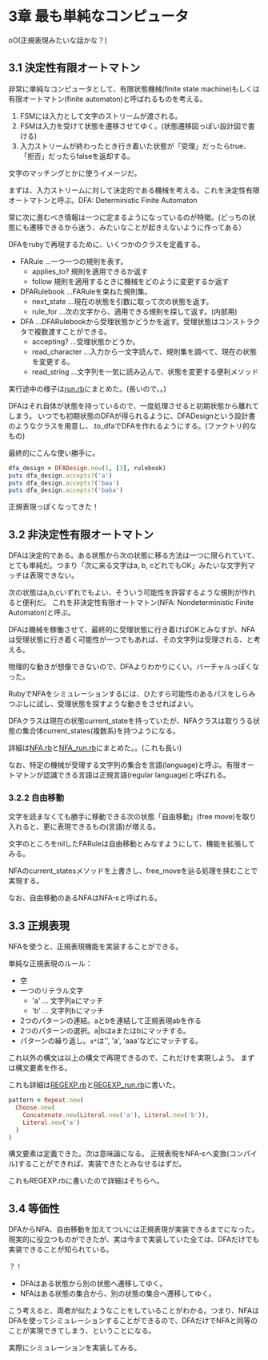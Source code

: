3章 最も単純なコンピュータ
=================================

oO(正規表現みたいな話かな？)

3.1 決定性有限オートマトン
---------------------------------

非常に単純なコンピュータとして、有限状態機械(finite state machine)もしくは有限オートマトン(finite automaton)と呼ばれるものを考える。

1. FSMには入力として文字のストリームが渡される。
2. FSMは入力を受けて状態を遷移させてゆく。(状態遷移図っぽい設計図で書ける)
3. 入力ストリームが終わったとき行き着いた状態が「受理」だったらtrue、「拒否」だったらfalseを返却する。

文字のマッチングとかに使うイメージだ。

まずは、入力ストリームに対して決定的である機械を考える。これを決定性有限オートマトンと呼ぶ。DFA: Deterministic Finite Automaton

常に次に進むべき情報は一つに定まるようになっているのが特徴。(どっちの状態にも遷移できるから迷う、みたいなことが起きえないように作ってある）

DFAをrubyで再現するために、いくつかのクラスを定義する。

- FARule ...一つ一つの規則を表す。
  - applies_to? 規則を適用できるか返す
  - follow 規則を適用するときに機械をどのように変更するか返す
- DFARulebook ...FARuleを束ねた規則集。
  - next_state ...現在の状態を引数に取って次の状態を返す。
  - rule_for ...次の文字から、適用できる規則を探して返す。(内部用)
- DFA ...DFARulebookから受理状態かどうかを返す。受理状態はコンストラクタで複数渡すことができる。
  - accepting? ...受理状態かどうか。
  - read_character ...入力から一文字読んで、規則集を調べて、現在の状態を変更する。
  - read_string ...文字列を一気に読み込んで、状態を変更する便利メソッド


実行途中の様子は[run.rb](run.rb)にまとめた。(長いので。。)


DFAはそれ自体が状態を持っているので、一度処理させると初期状態から離れてしまう。
いつでも初期状態のDFAが得られるように、DFADesignという設計書のようなクラスを用意し、.to_dfaでDFAを作れるようにする。(ファクトリ的なもの)

最終的にこんな使い勝手に。

```ruby
dfa_design = DFADesign.new(1, [3], rulebook)
puts dfa_design.accepts?('a')
puts dfa_design.accepts?('baa')
puts dfa_design.accepts?('baba')
```

正規表現っぽくなってきた！

3.2 非決定性有限オートマトン
---------------------------

DFAは決定的である。ある状態から次の状態に移る方法は一つに限られていて、とても単純だ。つまり「次に来る文字はa, b, cどれでもOK」みたいな文字列マッチは表現できない。

次の状態はa,b,cいずれでもよい、そういう可能性を許容するような規則が作れると便利だ。
これを非決定性有限オートマトン(NFA: Nondeterministic Finite Automaton)と呼ぶ。

DFAは機械を稼働させて、最終的に受理状態に行き着けばOKとみなすが、NFAは受理状態に行き着く可能性が一つでもあれば、その文字列は受理される、と考える。

物理的な動きが想像できないので、DFAよりわかりにくい。バーチャルっぽくなった。

RubyでNFAをシミュレーションするには、ひたすら可能性のあるパスをしらみつぶしに試し、受理状態を探すような動きをさせればよい。

DFAクラスは現在の状態current_stateを持っていたが、NFAクラスは取りうる状態の集合体current_states(複数系)を持つようになる。

詳細は[NFA.rb](NFA.rb)と[NFA_run.rb](NFA_run.rb)にまとめた。。(これも長い)


なお、特定の機械が受理する文字列の集合を言語(language)と呼ぶ。有限オートマトンが認識できる言語は正規言語(regular language)と呼ばれる。


### 3.2.2 自由移動

文字を読まなくても勝手に移動できる次の状態「自由移動」(free move)を取り入れると、更に表現できるもの(言語)が増える。

文字のところをnilしたFARuleは自由移動とみなすようにして、機能を拡張してみる。

NFAのcurrent_statesメソッドを上書きし、free_moveを辿る処理を挟むことで実現する。

なお、自由移動のあるNFAはNFA-εと呼ばれる。


3.3 正規表現
---------------------

NFAを使うと、正規表現機能を実装することができる。

単純な正規表現のルール：

- 空
- 一つのリテラル文字
  - 'a' ... 文字列aにマッチ
  - 'b' ... 文字列bにマッチ
- 2つのパターンの連結。aとbを連結して正規表現abを作る
- 2つのパターンの選択。a|bはaまたはbにマッチする。
- パターンの繰り返し。`a*`は'', 'a', 'aaa'などにマッチする。

これ以外の構文は以上の構文で再現できるので、これだけを実現しよう。
まずは構文要素を作る。

これも詳細は[REGEXP.rb](REGEXP.rb)と[REGEXP_run.rb](REGEXP_run.rb)に書いた。

```ruby
pattern = Repeat.new(
  Choose.new(
    Concatenate.new(Literal.new('a'), Literal.new('b')),
    Literal.new('a')
  )
)
```

構文要素は定義できた。次は意味論になる。
正規表現をNFA-εへ変換(コンパイル)することができれば、実装できたとみなせるはずだ。

これもREGEXP.rbに書いたので詳細はそちらへ。


3.4 等価性
--------------------

DFAからNFA、自由移動を加えてついには正規表現が実装できるまでになった。
現実的に役立つものができたが、実は今まで実装していた全ては、DFAだけでも実装できることが知られている。

？！

- DFAはある状態から別の状態へ遷移してゆく。
- NFAはある状態の集合から、別の状態の集合へ遷移してゆく。

こう考えると、両者が似たようなことをしていることがわかる。つまり、NFAはDFAを使ってシミュレーションすることができるので、DFAだけでNFAと同等のことが実現できてしまう、ということになる。

実際にシミュレーションを実装してみる。
